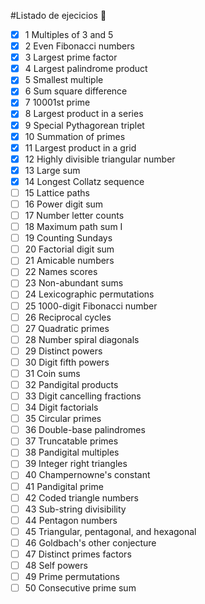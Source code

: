 #Listado de ejecicios :memo:

- [x] 1	Multiples of 3 and 5
- [x] 2	Even Fibonacci numbers
- [x] 3	Largest prime factor
- [x] 4	Largest palindrome product
- [x] 5	Smallest multiple
- [x] 6	Sum square difference
- [x] 7	10001st prime
- [x] 8	Largest product in a series
- [x] 9	Special Pythagorean triplet
- [x] 10	Summation of primes	
- [x] 11	Largest product in a grid	
- [x] 12	Highly divisible triangular number	
- [x] 13	Large sum
- [x] 14	Longest Collatz sequence
- [ ] 15	Lattice paths
- [ ] 16	Power digit sum
- [ ] 17	Number letter counts
- [ ] 18	Maximum path sum I
- [ ] 19	Counting Sundays
- [ ] 20	Factorial digit sum
- [ ] 21	Amicable numbers
- [ ] 22	Names scores
- [ ] 23	Non-abundant sums
- [ ] 24	Lexicographic permutations
- [ ] 25	1000-digit Fibonacci number
- [ ] 26	Reciprocal cycles
- [ ] 27	Quadratic primes
- [ ] 28	Number spiral diagonals
- [ ] 29	Distinct powers
- [ ] 30	Digit fifth powers
- [ ] 31	Coin sums
- [ ] 32	Pandigital products
- [ ] 33	Digit cancelling fractions
- [ ] 34	Digit factorials
- [ ] 35	Circular primes
- [ ] 36	Double-base palindromes
- [ ] 37	Truncatable primes
- [ ] 38	Pandigital multiples
- [ ] 39	Integer right triangles
- [ ] 40	Champernowne's constant
- [ ] 41	Pandigital prime
- [ ] 42	Coded triangle numbers
- [ ] 43	Sub-string divisibility
- [ ] 44	Pentagon numbers
- [ ] 45	Triangular, pentagonal, and hexagonal
- [ ] 46	Goldbach's other conjecture
- [ ] 47	Distinct primes factors
- [ ] 48	Self powers
- [ ] 49	Prime permutations
- [ ] 50	Consecutive prime sum